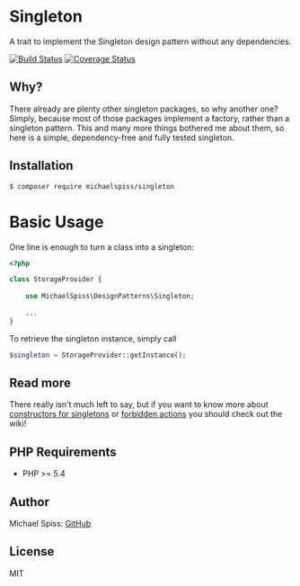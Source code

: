 # Singleton
A trait to implement the Singleton design pattern without any dependencies.

[![Build Status](https://travis-ci.org/michaelspiss/singleton.svg?branch=master)](https://travis-ci.org/michaelspiss/singleton)
[![Coverage Status](https://coveralls.io/repos/github/michaelspiss/singleton/badge.svg?branch=master)](https://coveralls.io/github/michaelspiss/singleton?branch=master)

## Why?
There already are plenty other singleton packages, so why another one?
Simply, because most of those packages implement a factory, rather than a singleton pattern.
This and many more things bothered me about them, so here is a simple, dependency-free and fully tested
singleton.

## Installation

```
$ composer require michaelspiss/singleton
```

# Basic Usage
One line is enough to turn a class into a singleton:

```php
<?php

class StorageProvider {
    
    use MichaelSpiss\DesignPatterns\Singleton;
    
    ...
}
```

To retrieve the singleton instance, simply call
```php
$singleton = StorageProvider::getInstance();
```

## Read more
There really isn't much left to say, but if you want to know more about [constructors for singletons](https://github.com/michaelspiss/singleton/wiki/constructors) or
[forbidden actions](https://github.com/michaelspiss/singleton/wiki/forbidden-actions) you should check out the wiki!

## PHP Requirements
* PHP >= 5.4

## Author
Michael Spiss: [GitHub](https://github.com/michaelspiss)

## License
MIT